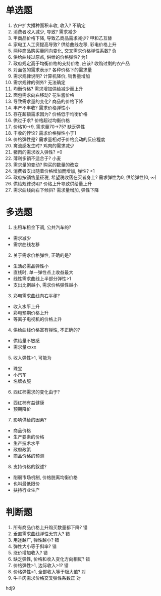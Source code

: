 # 单选题

1. 农户扩大播种面积丰收, 收入? 不确定
2. 消费者收入减少, 导致? 需求减少
3. 甲商品价格下降, 导致乙商品需求减少? 甲和乙互替
4. 家电工人工资提高导致? 供给曲线左移, 彩电价格上升
5. 两种商品购买量同向变化, 交叉需求价格弹性系数? 负
6. 供给曲线过原点, 供给的价格弹性? 为1
7. 政府规定高于均衡价格的支持价格, 应该? 收购过剩的农产品
8. 对面包的需求表示? 各种价格下的需求量
9. 需求规律说明? 计算机降价, 销售量增加
10. 需求规律的例外? 无法确定
11. 均衡价格? 需求增加供给减少而上升
12. 面包需求向右移动? 花生酱价格
13. 导致需求量的变化? 商品的价格下降
14. 丰产不丰收? 需求价格弹性小
15. 存在超额需求因为? 价格低于均衡价格
16. 供过于求? 价格超过均衡价格
17. 价格10->9, 需求量70->75? 缺乏弹性
18. 丰收的悖论? 需求价格弹性小于1
19. 价格弹性是? 需求量相对于价格变动的反应程度
20. 禽流感发生时? 鸡肉的需求减少
21. 猪肉的需求收入弹性? >0
22. 薄利多销不适合于? 小麦
23. 需求量的变动? 购买的数量的改变
24. 消费者支出随着价格增加而增加, 弹性? <1
25. 政府按销售量征税, 希望税收落在买者身上? 需求弹性为0, 供给弹性[0, ∞]
26. 供给规律说明? 价格上升导致供给量上升
27. 需求曲线向右下倾斜? 需求量增加, 弹性下降

# 多选题

1. 出租车租金下调, 公共汽车的?
- 需求减少
- 需求曲线左移
2. 关于需求价格弹性, 正确的是?
- 生活必需品弹性小
- 直线时, 单一弹性点上收益最大
- 线性需求曲线上半部分弹性>1
- 支出比例越小, 需求价格弹性越小
3. 彩电需求曲线向右平移?
- 收入水平上升
- 彩电预期价格上升
- 等离子电视机的价格上升
4. 供给曲线价格富有弹性, 不正确的?
- 供给量不敏感
- 需求量xxxx
5. 收入弹性>1, 可能为
- 珠宝
- 小汽车
- 名牌衣服
6. 西红柿需求的变化由于?
- 西红柿有益健康
- 预期降价
7. 影响供给的因素?
- 商品价格
- 生产要素的价格
- 生产技术水平
- 政府政策
- 商品价格的预测
8. 支持价格的叙述?
- 削弱市场机制, 价格脱离均衡价格
- 也叫最低限价
- 扶持行业生产

# 判断题

1. 所有商品价格上升购买数量都下降? 错
2. 垂直需求曲线弹性无穷大? 错
3. 用途越广, 弹性越小? 错
4. 弹性大小等于斜率? 错
5. 涨价增加收入? 错
6. 缺乏弹性, 价格和收入变化方向相反? 错
7. 价格弹性>1, 边际收入>1? 错
8. 价格弹性=1, 全部收入等于极大值? 对
9. 牛羊肉需求价格交叉弹性系数正 对


hdj9
